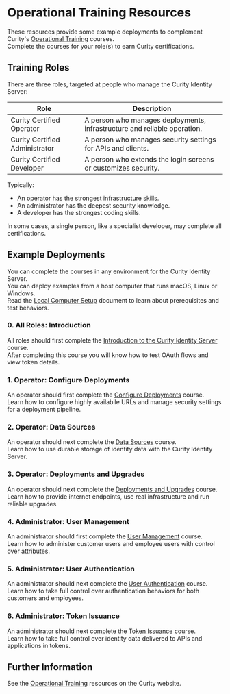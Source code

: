 # Operational Training Resources

These resources provide some example deployments to complement Curity's [Operational Training](https://curity.io/training/) courses.\
Complete the courses for your role(s) to earn Curity certifications.

## Training Roles

There are three roles, targeted at people who manage the Curity Identity Server:

| Role | Description |
| ---- | ----------- |
| Curity Certified Operator | A person who manages deployments, infrastructure and reliable operation. |
| Curity Certified Administrator | A person who manages security settings for APIs and clients. |
| Curity Certified Developer | A person who extends the login screens or customizes security. |

Typically:

- An operator has the strongest infrastructure skills.
- An administrator has the deepest security knowledge.
- A developer has the strongest coding skills.

In some cases, a single person, like a specialist developer, may complete all certifications. 

## Example Deployments

You can complete the courses in any environment for the Curity Identity Server.\
You can deploy examples from a host computer that runs macOS, Linux or Windows.\
Read the [Local Computer Setup](SETUP.md) document to learn about prerequisites and test behaviors.

### 0. All Roles: Introduction

All roles should first complete the [Introduction to the Curity Identity Server](https://curity.io/training/introduction-to-curity/) course.\
After completing this course you will know how to test OAuth flows and view token details.

### 1. Operator: Configure Deployments

An operator should first complete the [Configure Deployments](1-configure-deployments/README.md) course.\
Learn how to configure highly availabile URLs and manage security settings for a deployment pipeline.

### 2. Operator: Data Sources

An operator should next complete the [Data Sources](2-data-sources/README.md) course.\
Learn how to use durable storage of identity data with the Curity Identity Server.

### 3. Operator: Deployments and Upgrades

An operator should next complete the [Deployments and Upgrades](3-deployments-and-upgrades/README.md) course.\
Learn how to provide internet endpoints, use real infrastructure and run reliable upgrades.

### 4. Administrator: User Management

An administrator should first complete the [User Management](4-user-management/README.md) course.\
Learn how to administer customer users and employee users with control over attributes.

### 5. Administrator: User Authentication

An administrator should next complete the [User Authentication](5-user-authentication/README.md) course.\
Learn how to take full control over authentication behaviors for both customers and employees.

### 6. Administrator: Token Issuance

An administrator should next complete the [Token Issuance](6-token-issuance/README.md) course.\
Learn how to take full control over identity data delivered to APIs and applications in tokens.

## Further Information

See the [Operational Training](https://curity.io/training/) resources on the Curity website.
